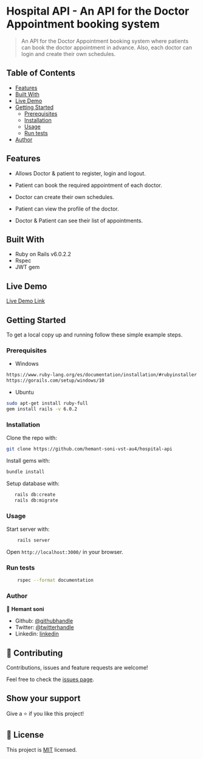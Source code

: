# Hospital API - An API for the Doctor Appointment booking system

> An API for the Doctor Appointment booking system where patients can book the doctor appointment in advance. Also, each doctor can login and create their own schedules.

## Table of Contents

- [Features](#features)
- [Built With](#built-with)
- [Live Demo](#live-demo)
- [Getting Started](#getting-started)
  - [Prerequisites](#prerequisites)
  - [Installation](#installation)
  - [Usage](#usage)
  - [Run tests](#run-tests)
- [Author](#author)
<!-- - [Acknowledgements](#acknowledgements) -->

## Features

- Allows Doctor & patient to register, login and logout.

- Patient can book the required appointment of each doctor.

- Doctor can create their own schedules.

- Patient can view the profile of the doctor.

- Doctor & Patient can see their list of appointments.

## Built With

- Ruby on Rails v6.0.2.2
- Rspec
- JWT gem

## Live Demo

[Live Demo Link]()

## Getting Started

To get a local copy up and running follow these simple example steps.

### Prerequisites

- Windows

```sh
https://www.ruby-lang.org/es/documentation/installation/#rubyinstaller
https://gorails.com/setup/windows/10
```

- Ubuntu

```sh
sudo apt-get install ruby-full
gem install rails -v 6.0.2
```
<!-- ### Setup -->

### Installation

Clone the repo with:

```sh
git clone https://github.com/hemant-soni-vst-au4/hospital-api
```

Install gems with:

```sh
bundle install
```

Setup database with:

```sh
   rails db:create
   rails db:migrate
```

### Usage

Start server with:

```sh
    rails server
```

Open `http://localhost:3000/` in your browser.

### Run tests

```sh
    rspec --format documentation
```

<!-- ### Deployment -->

### Author

👤 **Hemant soni**

- Github: [@githubhandle](https://github.com/hemant-soni-vst-au4)
- Twitter: [@twitterhandle](https://twitter.com/abdelperez11)
- Linkedin: [linkedin](https://www.linkedin.com/in/hemant-soni-97427b193/)

## 🤝 Contributing

Contributions, issues and feature requests are welcome!

Feel free to check the [issues page](https://github.com/hemant-soni-vst-au4/hospital-api/issues/).

## Show your support

Give a ⭐️ if you like this project!

<!-- ## Acknowledgments -->

## 📝 License

This project is [MIT](lic.url) licensed.